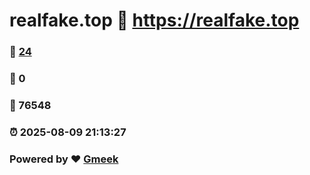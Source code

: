 # realfake.top :link: https://realfake.top 
### :page_facing_up: [24](https://realfake.top/tag.html) 
### :speech_balloon: 0 
### :hibiscus: 76548 
### :alarm_clock: 2025-08-09 21:13:27 
### Powered by :heart: [Gmeek](https://github.com/Meekdai/Gmeek)
